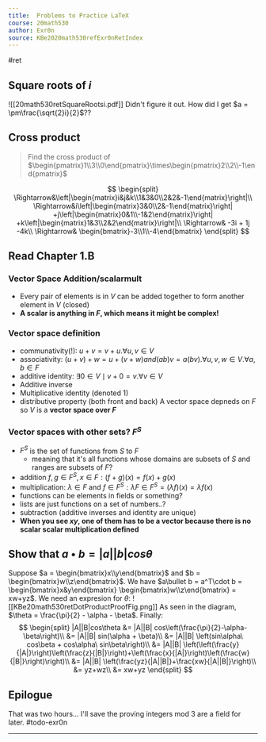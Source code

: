 ```yaml
---
title:  Problems to Practice LaTeX
course: 20math530
author: Exr0n
source: KBe2020math530refExr0nRetIndex
---
```

#ret

## Square roots of $i$
![[20math530retSquareRootsi.pdf]]
Didn't figure it out. How did I get $a = \pm\frac{\sqrt{2}i}{2}$??

## Cross product
> Find the cross product of $\begin{pmatrix}1\\3\\0\end{pmatrix}\times\begin{pmatrix}2\\2\\-1\end{pmatrix}$

$$
\begin{split}
\Rightarrow&\left|\begin{matrix}i&j&k\\1&3&0\\2&2&-1\end{matrix}\right|\\
\Rightarrow&i\left|\begin{matrix}3&0\\2&-1\end{matrix}\right|
+j\left|\begin{matrix}0&1\\-1&2\end{matrix}\right|
+k\left|\begin{matrix}1&3\\2&2\end{matrix}\right|\\
\Rightarrow& -3i + 1j -4k\\
\Rightarrow& \begin{bmatrix}-3\\1\\-4\end{bmatrix}
\end{split}
$$

## Read Chapter 1.B
### Vector Space Addition/scalarmult
- Every pair of elements is in $V$ can be added together to form another element in $V$ (closed)
- **A scalar is anything in $F$, which means it might be complex!**
### Vector space definition
- communativity(!): $u +v = v+u. \forall u, v \in V$
- associativity: $(u+v)+w = u+(v+w) and (ab)v = a(bv). \forall u, v, w \in V. \forall a, b \in F$
- additive identity: $\exists 0\in V \mid v + 0 = v. \forall v \in V$
- Additive inverse
- Multiplicative identity (denoted $1$)
- distributive property (both front and back)
 A vector space depneds on $F$ so $V$ is a **vector space over $F$**
### Vector spaces with other sets? $F^S$
- $F^S$ is the set of functions from $S$ to $F$
	- meaning that it's all functions whose domains are subsets of $S$ and ranges are subsets of $F$?
- addition $f, g \in F^S, x \in F: (f + g)(x) = f(x)+g(x)$
- multiplication: $\lambda \in F$ and $f \in F^S : \lambda F \in F^S = (\lambda f)(x) = \lambda f(x)$
- functions can be elements in fields or something?
- lists are just functions on a set of numbers..?
- subtraction (additive inverses and identity are unique)
- **When you see $xy$, one of them has to be a vector because there is no scalar scalar multiplication defined**
## Show that $a\bullet b = |a||b|cos\theta$
Suppose $a = \begin{bmatrix}x\\y\end{bmatrix}$ and $b = \begin{bmatrix}w\\z\end{bmatrix}$. We have $a\bullet b = a^T\cdot b = \begin{bmatrix}x&y\end{bmatrix} \begin{bmatrix}w\\z\end{bmatrix} = xw+yz$.
We need an expresion for $\theta$:
![[KBe20math530retDotProductProofFig.png]]
As seen in the diagram, $\theta = \frac{\pi}{2} - \alpha - \beta$. Finally:
$$
\begin{split}
|A||B|cos\theta &= |A||B| cos\left(\frac{\pi}{2}-\alpha-\beta\right)\\
&= |A||B| sin(\alpha + \beta)\\
&= |A||B| \left(sin\alpha\ cos\beta + cos\alpha\ sin\beta\right)\\
&= |A||B| \left(\left(\frac{y}{|A|}\right)\left(\frac{z}{|B|}\right)+\left(\frac{x}{|A|}\right)\left(\frac{w}{|B|}\right)\right)\\
&= |A||B| \left(\frac{yz}{|A||B|}+\frac{xw}{|A||B|}\right)\\
&= yz+wz\\
&= xw+yz
\end{split}
$$

## Epilogue

That was two hours... I'll save the proving integers mod 3 are a field for later. #todo-exr0n

---
